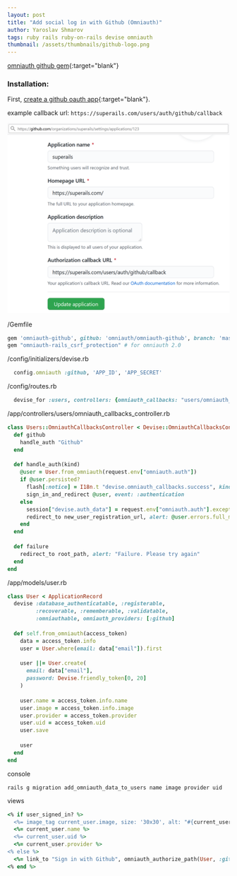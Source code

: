 ```yaml
---
layout: post
title: "Add social log in with Github (Omniauth)"
author: Yaroslav Shmarov
tags: ruby rails ruby-on-rails devise omniauth
thumbnail: /assets/thumbnails/github-logo.png
---
```


[omniauth github gem](https://github.com/omniauth/omniauth-github){:target="blank"}

### Installation:

First, [create a github oauth app](https://github.com/settings/applications/new){:target="blank"}.

example callback url: `https://superails.com/users/auth/github/callback`

![creating a github oauth app](/assets/devise-omniauth-github/create-git-app.png)

/Gemfile
```ruby
gem 'omniauth-github', github: 'omniauth/omniauth-github', branch: 'master'
gem "omniauth-rails_csrf_protection" # for omniauth 2.0
```
/config/initializers/devise.rb
```ruby
  config.omniauth :github, 'APP_ID', 'APP_SECRET'
```
/config/routes.rb
```ruby
  devise_for :users, controllers: {omniauth_callbacks: "users/omniauth_callbacks"}
```
/app/controllers/users/omniauth_callbacks_controller.rb
```ruby
class Users::OmniauthCallbacksController < Devise::OmniauthCallbacksController
  def github
    handle_auth "Github"
  end

  def handle_auth(kind)
    @user = User.from_omniauth(request.env["omniauth.auth"])
    if @user.persisted?
      flash[:notice] = I18n.t "devise.omniauth_callbacks.success", kind: kind
      sign_in_and_redirect @user, event: :authentication
    else
      session["devise.auth_data"] = request.env["omniauth.auth"].except(:extra)
      redirect_to new_user_registration_url, alert: @user.errors.full_messages.join("\n")
    end
  end

  def failure
    redirect_to root_path, alert: "Failure. Please try again"
  end
end
```
/app/models/user.rb
```ruby
class User < ApplicationRecord
  devise :database_authenticatable, :registerable,
         :recoverable, :rememberable, :validatable,
         :omniauthable, omniauth_providers: [:github]

  def self.from_omniauth(access_token)
    data = access_token.info
    user = User.where(email: data["email"]).first

    user ||= User.create(
      email: data["email"],
      password: Devise.friendly_token[0, 20]
    )

    user.name = access_token.info.name
    user.image = access_token.info.image
    user.provider = access_token.provider
    user.uid = access_token.uid
    user.save

    user
  end
end
```
console
```
rails g migration add_omniauth_data_to_users name image provider uid
```
views
```ruby
<% if user_signed_in? %>
  <%= image_tag current_user.image, size: '30x30', alt: "#{current_user.email}" if current_user.image? %>
  <%= current_user.name %>
  <%= current_user.uid %>
  <%= current_user.provider %>
<% else %>
  <%= link_to "Sign in with Github", omniauth_authorize_path(User, :github), method: :post, data: { disable_with: "Connecting..." } %>
<% end %>
```